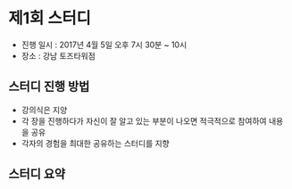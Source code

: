 # 제1회 스터디

* 진행 일시 : 2017년 4월 5일 오후 7시 30분 ~ 10시
* 장소 : 강남 토즈타워점

## 스터디 진행 방법
* 강의식은 지양
* 각 장을 진행하다가 자신이 잘 알고 있는 부분이 나오면 적극적으로 참여하여 내용을 공유
* 각자의 경험을 최대한 공유하는 스터디를 지향

## 스터디 요약
